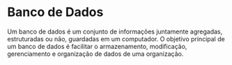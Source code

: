 # Banco de Dados

Um banco de dados é um conjunto de informações juntamente agregadas, estruturadas ou não, guardadas em um computador. O objetivo principal de um banco de dados é facilitar o armazenamento, modificação, gerenciamento e organização de dados de uma organização.




